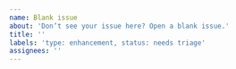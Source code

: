 ```yaml
---
name: Blank issue
about: 'Don’t see your issue here? Open a blank issue.'
title: ''
labels: 'type: enhancement, status: needs triage'
assignees: ''
---
```

